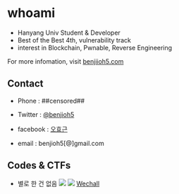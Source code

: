 # whoami

- Hanyang Univ Student & Developer
- Best of the Best 4th, vulnerability track
- interest in Blockchain, Pwnable, Reverse Engineering

For more infomation, visit [benjiioh5.com](https://benjioh5.com)

## Contact

- Phone : ##censored##

- Twitter : [@benjioh5](https://twitter.com/benjioh5)

- facebook : [오효근](https://www.facebook.com/benjamin.hk.oh)
- email : benjioh5[@]gmail.com

## Codes & CTFs
- 별로 한 건 없음
![](https://www.codewars.com/users/benjioh5/badges/large)
[![](http://mazassumnida.wtf/api/generate_badge?boj=benjioh5)](https://www.acmicpc.net/user/benjioh5)
[Wechall](https://www.wechall.net/profile/DEADBEEF)
